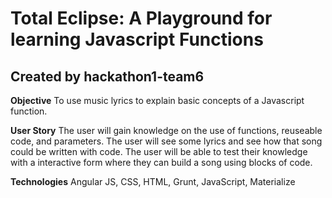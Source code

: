 # Total Eclipse: A Playground for learning Javascript Functions
## Created by hackathon1-team6


**Objective** To use music lyrics to explain basic concepts of a Javascript function.

**User Story** The user will gain knowledge on the use of functions, reuseable code, and parameters.
The user will see some lyrics and see how that song could be written with code.
The user will be able to test their knowledge with a interactive form where they can build a song using blocks of code.

**Technologies** Angular JS, CSS, HTML, Grunt, JavaScript, Materialize
